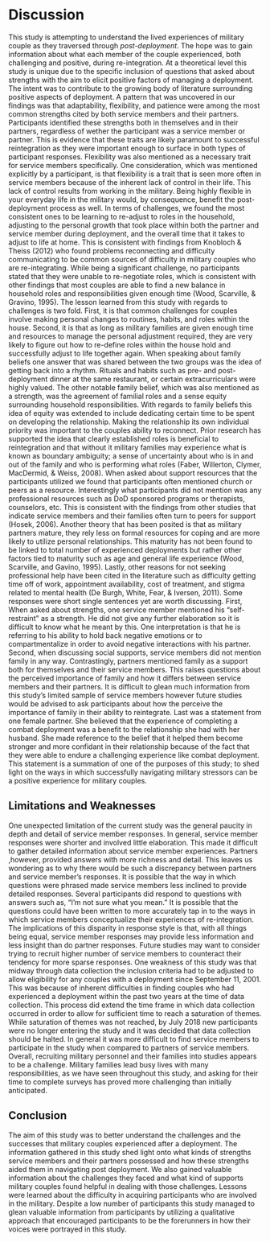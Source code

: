 # Discussion
This study is attempting to understand the lived experiences of military couple as they traversed through *post-deployment*. The hope was to gain information about what each member of the couple experienced, both challenging and positive, during re-integration. At a theoretical level this study is unique due to the specific inclusion of questions that asked about strengths with the aim to elicit positive factors of managing a deployment. The intent was to contribute to the growing body of literature surrounding positive aspects of deployment.
A pattern that was uncovered in our findings was that adaptability, flexibility, and patience were among the most common strengths cited by both service members and their partners. Participants identified these strengths both in themselves and in their partners, regardless of wether the participant was a service member or partner. This is evidence that these traits are likely paramount to successful reintegration as they were important enough to surface in both types of participant responses. Flexibility was also mentioned as a necessary trait for service members specifically. One consideration, which was mentioned explicitly by a participant, is that flexibility is a trait that is seen more often in service members because of the inherent lack of control in their life. This lack of control results from working in the military. Being highly flexible in your everyday life in the military would, by consequence, benefit the post-deployment process as well.
In terms of challenges, we found the most consistent ones to be learning to re-adjust to roles in the household, adjusting to the personal growth that took place within both the partner and service member during deployment, and the overall time that it takes to adjust to life at home. This is consistent with findings from Knobloch & Theiss (2012) who found problems reconnecting and difficulty communicating to be common sources of difficulty in military couples who are re-integrating. While being a significant challenge, no participants stated that they were unable to re-negotiate roles, which is consistent with other findings that most couples are able to find a new balance in household roles and responsibilities given enough time (Wood, Scarville, & Gravino, 1995). The lesson learned from this study with regards to challenges is two fold. First, it is that common challenges for couples involve making personal changes to routines, habits, and roles within the house. Second, it is that as long as military families are given enough time and resources to manage the personal adjustment required, they are very likely to figure out how to re-define roles within the house hold and successfully adjust to life together again.
When speaking about family beliefs one answer that was shared between the two groups was the idea of getting back into a rhythm. Rituals and habits such as pre- and post-deployment dinner at the same restaurant, or certain extracurriculars were highly valued. The other notable family belief, which was also mentioned as a strength, was the agreement of familial roles and a sense equity surrounding household responsibilities. With regards to family beliefs this idea of equity was extended to include dedicating certain time to be spent on developing the relationship. Making the relationship its own individual priority was important to the couples ability to reconnect. Prior research has supported the idea that clearly established roles is beneficial to reintegration and that without it military families may experience what is known as boundary ambiguity; a sense of uncertainty about who is in and out of the family and who is performing what roles (Faber, Willerton, Clymer, MacDermid, & Weiss, 2008).
When asked about support resources that the participants utilized we found that participants often mentioned church or peers as a resource. Interestingly what participants did not mention was any professional resources such as DoD sponsored programs or therapists, counselors, etc. This is consistent with the findings from other studies that indicate service members and their families often turn to peers for support (Hosek, 2006). Another theory that has been posited is that as military partners mature, they rely less on formal resources for coping and are more likely to utilize personal relationships. This maturity has not been found to be linked to total number of experienced deployments but rather other factors tied to maturity such as age and general life experience (Wood, Scarville, and Gavino, 1995). Lastly, other reasons for not seeking professional help have been cited in the literature such as difficulty getting time off of work, appointment availability, cost of treatment, and stigma related to mental health (De Burgh, White, Fear, & Iversen, 2011). 
Some responses were short single sentences yet are worth discussing. First, When asked about strengths, one service member mentioned his “self-restraint” as a strength. He did not give any further elaboration so it is difficult to know what he meant by this. One interpretation is that he is referring to his ability to hold back negative emotions or to compartmentalize in order to avoid negative interactions with his partner. 
Second, when discussing social supports, service members did not mention family in any way. Contrastingly, partners mentioned family as a support both for themselves and their service members. This raises questions about the perceived importance of family and how it differs between service members and their partners. It is difficult to glean much information from this study’s limited sample of service members however future studies would be advised to ask participants about how the perceive the importance of family in their ability to reintegrate.
Last was a statement from one female partner. She believed that the experience of completing a combat deployment was a benefit to the relationship she had with her husband. She made reference to the belief that it helped them become stronger and more confidant in their relationship because of the fact that they were able to endure a challenging experience like combat deployment. This statement is a summation of one of the purposes of this study; to shed light on the ways in which successfully navigating military stressors can be a positive experience for military couples. 
## Limitations and Weaknesses
One unexpected limitation of the current study was the general paucity in depth and detail of service member responses. In general, service member responses were shorter and involved little elaboration. This made it difficult to gather detailed information about service member experiences. Partners ,however, provided answers with more richness and detail. This leaves us wondering as to why there would be such a discrepancy between partners and service member’s responses. It is possible that the way in which questions were phrased made service members less inclined to provide detailed responses. Several participants did respond to questions with answers such as, “I’m not sure what you mean.” It is possible that the questions could have been written to more accurately tap in to the ways in which service members conceptualize their experiences of re-integration. The implications of this disparity in response style is that, with all things being equal, service member responses may provide less information and less insight than do partner responses. Future studies may want to consider trying to recruit higher number of service members to counteract their tendency for more sparse responses.
One weakness of this study was that midway through data collection the inclusion criteria had to be adjusted to allow eligibility for any couples with a deployment since September 11, 2001. This was because of inherent difficulties in finding couples who had experienced a deployment within the past two years at the time of data collection. This process did extend the time frame in which data collection occurred in order to allow for sufficient time to reach a saturation of themes. While saturation of themes was not reached, by July 2018 new participants were no longer entering the study and it was decided that data collection should be halted. 
In general it was more difficult to find service members to participate in the study when compared to partners of service members. Overall, recruiting military personnel and their families into studies appears to be a challenge. Military families lead busy lives with many responsibilities, as we have seen throughout this study, and asking for their time to complete surveys has proved more challenging than initially anticipated.  
## Conclusion
The aim of this study was to better understand the challenges and the successes that military couples experienced after a deployment. The information gathered in this study shed light onto what kinds of strengths service members and their partners possessed and how these strengths aided them in navigating post deployment. We also gained valuable information about the challenges they faced and what kind of supports military couples found helpful in dealing with those challenges. Lessons were learned about the difficulty in acquiring participants who are involved in the military. Despite a low number of participants this study managed to glean valuable information from participants by utilizing a qualitative approach that encouraged participants to be the forerunners in how their voices were portrayed in this study. 